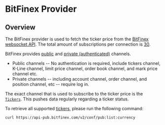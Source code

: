 # BitFinex Provider

## Overview

The BitFinex provider is used to fetch the ticker price from the [BitFinex websocket API](https://docs.bitfinex.com/docs/ws-general). The total amount of subscriptions per connection is [30](https://docs.bitfinex.com/docs/ws-general#how-to-connect).

BitFinex provides [public](https://docs.bitfinex.com/docs/ws-public) and [private (authenticated)](https://docs.bitfinex.com/docs/ws-auth) channels.

* Public channels -- No authentication is required, include tickers channel, K-Line channel, limit price channel, order book channel, and mark price channel etc.
* Private channels -- including account channel, order channel, and position channel, etc -- require log in.

The exact channel that is used to subscribe to the ticker price is the [`Tickers`](https://docs.bitfinex.com/reference/ws-public-ticker). This pushes data regularly regarding a ticker status.

To retrieve all supported [tickers](https://docs.bitfinex.com/reference/rest-public-tickers), please run the following command:

```bash
curl https://api-pub.bitfinex.com/v2/conf/pub:list:currency
```
